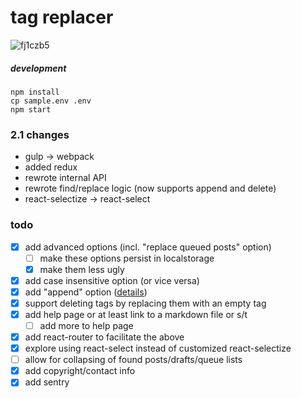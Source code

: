 # tag replacer

![fj1czb5](https://user-images.githubusercontent.com/1895116/46588062-f7a29300-ca63-11e8-9dd8-5c4fccf12651.png)

##### development
```
npm install
cp sample.env .env
npm start
```

### 2.1 changes
- gulp → webpack
- added redux
- rewrote internal API
- rewrote find/replace logic (now supports append and delete)
- react-selectize → react-select

### todo
- [x] add advanced options (incl. "replace queued posts" option)
  - [ ] make these options persist in localstorage
  - [x] make them less ugly
- [x] add case insensitive option (or vice versa)
- [x] add "append" option ([details](https://tagreplacer.tumblr.com/post/170355934973/hi-i-was-wondering-if-you-have-any-suggestions))
- [x] support deleting tags by replacing them with an empty tag
- [x] add help page or at least link to a markdown file or s/t
  - [ ] add more to help page
- [x] add react-router to facilitate the above
- [x] explore using react-select instead of customized react-selectize
- [ ] allow for collapsing of found posts/drafts/queue lists
- [x] add copyright/contact info
- [x] add sentry
